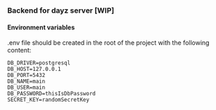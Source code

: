 ### Backend for dayz server [WIP]

#### Environment variables
.env file should be created in the root of the project with the following content:
```env
DB_DRIVER=postgresql
DB_HOST=127.0.0.1
DB_PORT=5432
DB_NAME=main
DB_USER=main
DB_PASSWORD=thisIsDbPassword
SECRET_KEY=randomSecretKey
```
